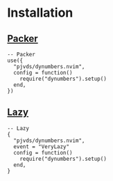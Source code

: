 # Installation

## [Packer](https://github.com/wbthomason/packer.nvim)

```
-- Packer
use({
  "pjvds/dynumbers.nvim",
  config = function()
    require("dynumbers").setup()
  end,
})
```

## [Lazy](https://github.com/folke/lazy.nvim)

```
-- Lazy
{
  "pjvds/dynumbers.nvim",
  event = "VeryLazy"
  config = function()
    require("dynumbers").setup()
  end,
}
```
